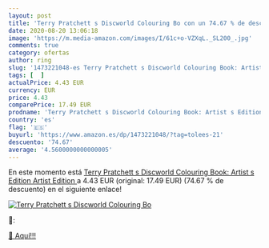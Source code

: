 ```yaml
---
layout: post
title: 'Terry Pratchett s Discworld Colouring Bo con un 74.67 % de descuento'
date: 2020-08-20 13:06:18
image: 'https://m.media-amazon.com/images/I/61c+o-VZXqL._SL200_.jpg'
comments: true
category: ofertas
author: ring
slug: '1473221048-es Terry Pratchett s Discworld Colouring Book: Artist s...'
tags: [  ]
actualPrice: 4.43 EUR
currency: EUR
price: 4.43
comparePrice: 17.49 EUR
prodname: 'Terry Pratchett s Discworld Colouring Book: Artist s Edition  Artist Edition '
country: 'es'
flag: '🇪🇸'
buyurl: 'https://www.amazon.es/dp/1473221048/?tag=tolees-21'
descuento: '74.67'
average: '4.5600000000000005'
---
```


En este momento está [Terry Pratchett s Discworld Colouring Book: Artist s Edition  Artist Edition ](https://www.amazon.es/dp/1473221048/?tag=tolees-21) a 4.43 EUR (original: 17.49 EUR) (74.67 %  de descuento) en el siguiente enlace!

[![Terry Pratchett s Discworld Colouring Bo](https://m.media-amazon.com/images/I/61c+o-VZXqL._SL200_.jpg)](https://www.amazon.es/dp/1473221048/?tag=tolees-21)

🔎:


[🛒 Aquí!!!](https://www.amazon.es/dp/1473221048/?tag=tolees-21)
